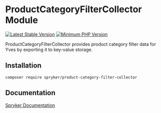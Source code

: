 # ProductCategoryFilterCollector Module
[![Latest Stable Version](https://poser.pugx.org/spryker/product-category-filter-collector/v/stable.svg)](https://packagist.org/packages/spryker/product-category-filter-collector)
[![Minimum PHP Version](https://img.shields.io/badge/php-%3E%3D%207.3-8892BF.svg)](https://php.net/)

ProductCategoryFilterCollector provides product category filter data for Yves by exporting it to key-value storage.

## Installation

```
composer require spryker/product-category-filter-collector
```

## Documentation

[Spryker Documentation](https://academy.spryker.com/developing_with_spryker/module_guide/modules.html)
